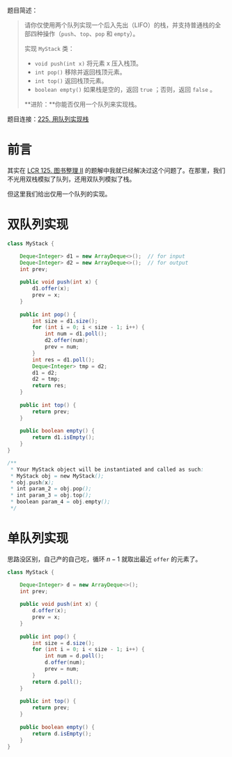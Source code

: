 题目简述：

> 请你仅使用两个队列实现一个后入先出（LIFO）的栈，并支持普通栈的全部四种操作（`push`、`top`、`pop` 和 `empty`）。
>
> 实现 `MyStack` 类：
>
> - `void push(int x)` 将元素 x 压入栈顶。
> - `int pop()` 移除并返回栈顶元素。
> - `int top()` 返回栈顶元素。
> - `boolean empty()` 如果栈是空的，返回 `true` ；否则，返回 `false` 。
>
> **进阶：**你能否仅用一个队列来实现栈。

题目连接：[225. 用队列实现栈](https://leetcode.cn/problems/implement-stack-using-queues/)

# 前言

其实在 [LCR 125. 图书整理 II](https://leetcode.cn/problems/yong-liang-ge-zhan-shi-xian-dui-lie-lcof/) 的题解中我就已经解决过这个问题了。在那里，我们不光用双栈模拟了队列，还用双队列模拟了栈。

但这里我们给出仅用一个队列的实现。

# 双队列实现

```java
class MyStack {

    Deque<Integer> d1 = new ArrayDeque<>();  // for input
    Deque<Integer> d2 = new ArrayDeque<>();  // for output
    int prev;
    
    public void push(int x) {
        d1.offer(x);
        prev = x;
    }
    
    public int pop() {
        int size = d1.size();
        for (int i = 0; i < size - 1; i++) {
            int num = d1.poll();
            d2.offer(num);
            prev = num;
        }
        int res = d1.poll();
        Deque<Integer> tmp = d2;
        d1 = d2;
        d2 = tmp;
        return res;
    }
    
    public int top() {
        return prev;
    }
    
    public boolean empty() {
        return d1.isEmpty();
    }
}

/**
 * Your MyStack object will be instantiated and called as such:
 * MyStack obj = new MyStack();
 * obj.push(x);
 * int param_2 = obj.pop();
 * int param_3 = obj.top();
 * boolean param_4 = obj.empty();
 */
```

# 单队列实现

思路没区别，自己产的自己吃，循环 $n-1$ 就取出最近 `offer` 的元素了。

```java
class MyStack {

    Deque<Integer> d = new ArrayDeque<>();
    int prev;
    
    public void push(int x) {
        d.offer(x);
        prev = x;
    }
    
    public int pop() {
        int size = d.size();
        for (int i = 0; i < size - 1; i++) {
            int num = d.poll();
            d.offer(num);
            prev = num;
        }
        return d.poll();
    }
    
    public int top() {
        return prev;
    }
    
    public boolean empty() {
        return d.isEmpty();
    }
}
```

